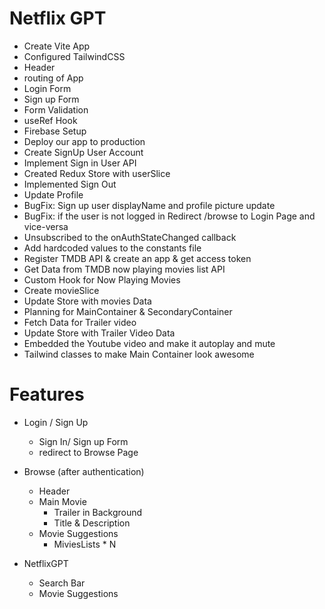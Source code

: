 # Netflix GPT

- Create Vite App
- Configured TailwindCSS
- Header
- routing of App
- Login Form
- Sign up Form
- Form Validation
- useRef Hook
- Firebase Setup
- Deploy our app to production
- Create SignUp User Account
- Implement Sign in User API
- Created Redux Store with userSlice
- Implemented Sign Out
- Update Profile
- BugFix: Sign up user displayName and profile picture update
- BugFix: if the user is not logged in Redirect /browse to Login Page and vice-versa
- Unsubscribed to the onAuthStateChanged callback
- Add hardcoded values to the constants file
- Register TMDB API & create an app & get access token
- Get Data from TMDB now playing movies list API
- Custom Hook for Now Playing Movies
- Create movieSlice
- Update Store with movies Data
- Planning for MainContainer & SecondaryContainer
- Fetch Data for Trailer video
- Update Store with Trailer Video Data
- Embedded the Youtube video and make it autoplay and mute
- Tailwind classes to make Main Container look awesome

# Features

- Login / Sign Up

  - Sign In/ Sign up Form
  - redirect to Browse Page

- Browse (after authentication)

  - Header
  - Main Movie
    - Trailer in Background
    - Title & Description
  - Movie Suggestions
    - MiviesLists \* N

- NetflixGPT
  - Search Bar
  - Movie Suggestions
